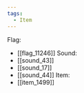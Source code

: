 ```yaml
---
tags:
  - Item
---
```

Flag:
- [[flag_11246]]
Sound:
- [[sound_43]]
- [[sound_17]]
- [[sound_44]]
Item:
- [[item_1499]]
